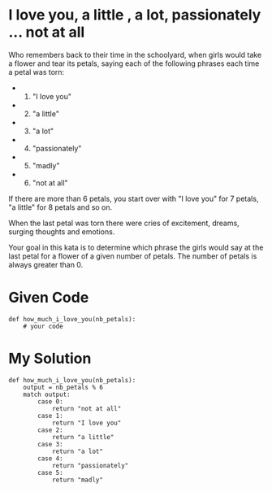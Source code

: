 # I love you, a little , a lot, passionately ... not at all

Who remembers back to their time in the schoolyard, when girls would take a flower and tear its petals, saying each of the following phrases each time a petal was torn:

- 1. "I love you"
- 2. "a little"
- 3. "a lot"
- 4. "passionately"
- 5. "madly"
- 6. "not at all"
     
If there are more than 6 petals, you start over with "I love you" for 7 petals, "a little" for 8 petals and so on.

When the last petal was torn there were cries of excitement, dreams, surging thoughts and emotions.

Your goal in this kata is to determine which phrase the girls would say at the last petal for a flower of a given number of petals. The number of petals is always greater than 0.

# Given Code

```{python}
def how_much_i_love_you(nb_petals):
    # your code
```

# My Solution

```{python}
def how_much_i_love_you(nb_petals):
    output = nb_petals % 6
    match output:
        case 0:
            return "not at all"
        case 1:
            return "I love you"
        case 2:
            return "a little"
        case 3:
            return "a lot"
        case 4:
            return "passionately"
        case 5:
            return "madly"
```
